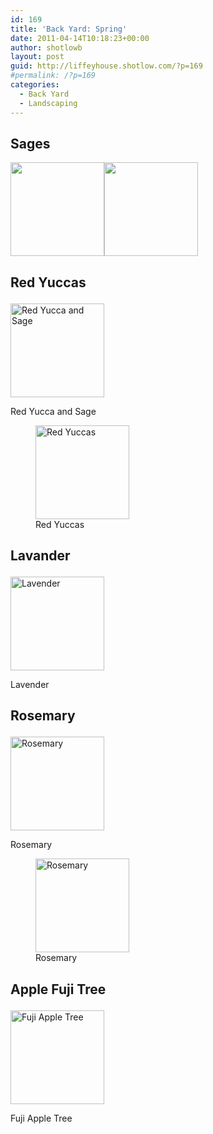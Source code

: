 ```yaml
---
id: 169
title: 'Back Yard: Spring'
date: 2011-04-14T10:18:23+00:00
author: shotlowb
layout: post
guid: http://liffeyhouse.shotlow.com/?p=169
#permalink: /?p=169
categories:
  - Back Yard
  - Landscaping
---
```

## Sages

[<img class="alignnone size-thumbnail wp-image-156" title="sage" src="http://liffeyhouse.shotlow.com/wp-content/uploads/2011/04/P4140197-150x150.jpg" alt="" width="150" height="150" />](vendor/img/uploads/2011/04/P4140197-e1302794583368.jpg)[<img class="alignnone size-thumbnail wp-image-155" title="Sage" src="http://liffeyhouse.shotlow.com/wp-content/uploads/2011/04/P4140198-150x150.jpg" alt="" width="150" height="150" />](vendor/img/uploads/2011/04/P4140198-e1302794579590.jpg)

## Red Yuccas<figure id="attachment_154" style="width: 150px" class="wp-caption alignnone">

[<img class="size-thumbnail wp-image-154" title="Red Yucca and Sage" src="http://liffeyhouse.shotlow.com/wp-content/uploads/2011/04/P4140199-150x150.jpg" alt="Red Yucca and Sage" width="150" height="150" />](vendor/img/uploads/2011/04/P4140199-e1302794616991.jpg)<figcaption class="wp-caption-text">Red Yucca and Sage</figcaption></figure> <figure id="attachment_151" style="width: 150px" class="wp-caption alignnone">[<img class="size-thumbnail wp-image-151" title="Red Yuccas" src="http://liffeyhouse.shotlow.com/wp-content/uploads/2011/04/P4140202-150x150.jpg" alt="Red Yuccas" width="150" height="150" />](vendor/img/uploads/2011/04/P4140202-e1302794715631.jpg)<figcaption class="wp-caption-text">Red Yuccas</figcaption></figure>

## Lavander<figure id="attachment_167" style="width: 150px" class="wp-caption alignnone">

[<img class="size-thumbnail wp-image-167" title="Lavender" src="http://liffeyhouse.shotlow.com/wp-content/uploads/2011/04/P4140186-150x150.jpg" alt="Lavender" width="150" height="150" />](vendor/img/uploads/2011/04/P4140186-e1302794415757.jpg)<figcaption class="wp-caption-text">Lavender</figcaption></figure>

## Rosemary<figure id="attachment_166" style="width: 150px" class="wp-caption alignnone">

[<img class="size-thumbnail wp-image-166" title="Rosemary" src="http://liffeyhouse.shotlow.com/wp-content/uploads/2011/04/P4140187-150x150.jpg" alt="Rosemary" width="150" height="150" />](vendor/img/uploads/2011/04/P4140187-e1302794447205.jpg)<figcaption class="wp-caption-text">Rosemary</figcaption></figure> <figure id="attachment_165" style="width: 150px" class="wp-caption alignnone">[<img class="size-thumbnail wp-image-165" title="Rosemary" src="http://liffeyhouse.shotlow.com/wp-content/uploads/2011/04/P4140188-150x150.jpg" alt="Rosemary" width="150" height="150" />](vendor/img/uploads/2011/04/P4140188-e1302794472489.jpg)<figcaption class="wp-caption-text">Rosemary</figcaption></figure>

## Apple Fuji Tree<figure id="attachment_164" style="width: 150px" class="wp-caption alignnone">

[<img class="size-thumbnail wp-image-164" title="Fuji Apple Tree" src="http://liffeyhouse.shotlow.com/wp-content/uploads/2011/04/P4140189-150x150.jpg" alt="Fuji Apple Tree" width="150" height="150" />](vendor/img/uploads/2011/04/P4140189-e1302794498895.jpg)<figcaption class="wp-caption-text">Fuji Apple Tree</figcaption></figure>
